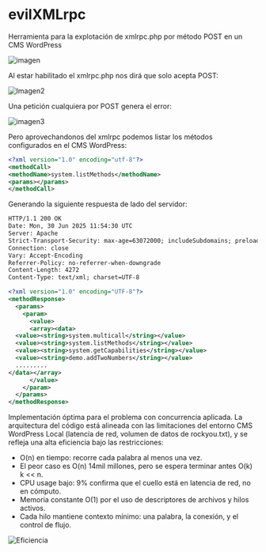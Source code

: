 # evilXMLrpc
Herramienta para la explotación de xmlrpc.php por método POST en un CMS WordPress

![imagen](https://github.com/user-attachments/assets/1c983353-99b5-436e-b7e0-8e32951e01f4)

Al estar habilitado el xmlrpc.php nos dirá que solo acepta POST:

![Imagen2](https://github.com/user-attachments/assets/c363724c-e353-43bc-822f-1053da834f5b)

Una petición cualquiera por POST genera el error:

![imagen3](https://github.com/user-attachments/assets/2fb7c82d-a2a6-4153-959b-e0a61254660e)

Pero aprovechandonos del xmlrpc podemos listar los métodos configurados en el CMS WordPress:
```xml
<?xml version="1.0" encoding="utf-8"?>
<methodCall>
<methodName>system.listMethods</methodName>
<params></params>
</methodCall>
```

Generando la siguiente respuesta de lado del servidor:

```xml
HTTP/1.1 200 OK
Date: Mon, 30 Jun 2025 11:54:30 UTC
Server: Apache
Strict-Transport-Security: max-age=63072000; includeSubdomains; preload
Connection: close
Vary: Accept-Encoding
Referrer-Policy: no-referrer-when-downgrade
Content-Length: 4272
Content-Type: text/xml; charset=UTF-8

<?xml version="1.0" encoding="UTF-8"?>
<methodResponse>
  <params>
    <param>
      <value>
      <array><data>
  <value><string>system.multicall</string></value>
  <value><string>system.listMethods</string></value>
  <value><string>system.getCapabilities</string></value>
  <value><string>demo.addTwoNumbers</string></value>
  .........
</data></array>
      </value>
    </param>
  </params>
</methodResponse>
```
Implementación óptima para el problema con concurrencia aplicada. La arquitectura del código está alineada con las limitaciones del entorno CMS WordPress Local (latencia de red, volumen de datos de rockyou.txt), y se refleja una alta eficiencia bajo las restricciones:
- O(n) en tiempo: recorre cada palabra al menos una vez.
- El peor caso es O(n) 14mil millones, pero se espera terminar antes O(k) k << n.
- CPU usage bajo: 9% confirma que el cuello está en latencia de red, no en cómputo.
- Memoria constante O(1) por el uso de descriptores de archivos y hilos activos.
- Cada hilo mantiene contexto mínimo: una palabra, la conexión, y el control de flujo.

![Eficiencia](https://github.com/user-attachments/assets/677a18a5-d0cc-4ba5-879f-cd24555b7003)


